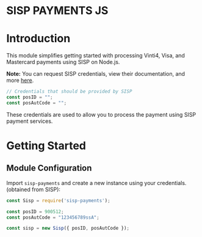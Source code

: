 # SISP PAYMENTS JS

# Introduction
This module simplifies getting started with processing Vinti4, Visa, and Mastercard payments using SISP on Node.js.

**Note:** You can request SISP credentials, view their documentation, and more [here](https://www.vinti4.cv/web.aspx).

```js
// Credentials that should be provided by SISP
const posID = "";
const posAutCode = "";
```
These credentials are used to allow you to process the payment using SISP payment services.

# Getting Started

## Module Configuration
Import `sisp-payments` and create a new instance using your credentials. (obtained from SISP):

```js
const Sisp = require('sisp-payments');

const posID = 900512;
const posAutCode = "123456789ssA";

const sisp = new Sisp({ posID, posAutCode });

```
